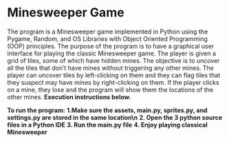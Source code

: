 # Minesweeper Game
The program is a Minesweeper game implemented in Python using the Pygame, Random, and OS Libraries with Object Oriented Programming (OOP) principles. The purpose of the program is to have a graphical user interface for playing the classic Minesweeper game. The player is given a grid of tiles, some of which have hidden mines. The objective is to uncover all the tiles that don’t have mines without triggering any other mines. The player can uncover tiles by left-clicking on them and they can flag tiles that they suspect may have mines by right-clicking on them. If the player clicks on a mine, they lose and the program will show them the locations of the other mines. **Execution instructions below.**

**To run the program:**
**1.Make sure the assets, main.py, sprites.py, and settings.py are stored in the same location\n**
**2. Open the 3 python source files in a Python IDE**
**3. Run the main.py file**
**4. Enjoy playing classical Minesweeper**
